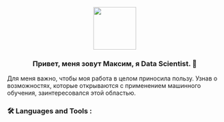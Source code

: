 <div id="header" align="center">
<img src="https://i.giphy.com/media/v1.Y2lkPTc5MGI3NjExM2FiZTM5dDAwaG4wOWJnMHFhcm41YnU1ZGZpdXI3N2RxdnhqOHVhdyZlcD12MV9pbnRlcm5hbF9naWZfYnlfaWQmY3Q9Zw/AhjXalGPAfJg4/giphy.gif" width="100"/>
</div>

### <p align="center">Привет, меня зовут Максим, я Data Scientist. 👋</p>

</div>
Для меня важно, чтобы моя работа в целом приносила пользу. Узнав о возможностях, которые открываются с применением машинного обучения, заинтересовался этой областью.

###  🛠️ Languages and Tools :  



<!--
**MaximeUglov/MaximeUglov** is a ✨ _special_ ✨ repository because its `README.md` (this file) appears on your GitHub profile.

Here are some ideas to get you started:

- 🔭 I’m currently working on ...
- 🌱 I’m currently learning ...
- 👯 I’m looking to collaborate on ...
- 🤔 I’m looking for help with ...
- 💬 Ask me about ...
- 📫 How to reach me: ...
- 😄 Pronouns: ...
- ⚡ Fun fact: ...
-->

